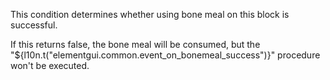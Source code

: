 This condition determines whether using bone meal on this block is successful.

If this returns false, the bone meal will be consumed, but the "${l10n.t("elementgui.common.event_on_bonemeal_success")}" procedure won't be executed.